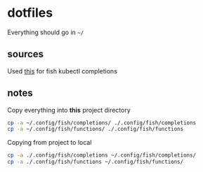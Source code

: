 # dotfiles

Everything should go in `~/`

## sources

Used [this](https://github.com/evanlucas/fish-kubectl-completions) for fish kubectl completions

## notes

Copy everything into **this** project directory

```sh
cp -a ~/.config/fish/completions/ ./.config/fish/completions
cp -a ~/.config/fish/functions/ ./.config/fish/functions
```

Copying from project to local

```sh
cp -a ./.config/fish/completions ~/.config/fish/completions/
cp -a ./.config/fish/functions ~/.config/fish/functions/ 
```
